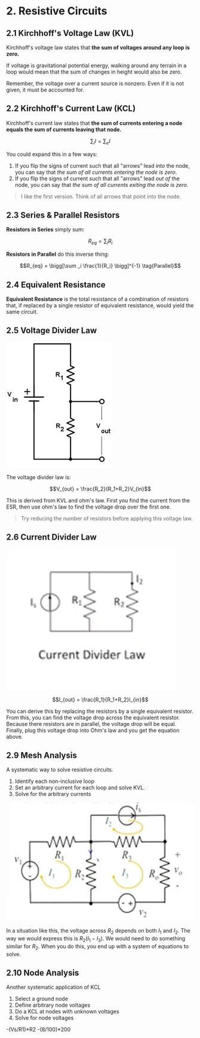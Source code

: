 # 2. Resistive Circuits


## 2.1 Kirchhoff's Voltage Law (KVL)

Kirchhoff's voltage law states that **the sum of voltages around any loop is zero.**

If voltage is gravitational potential energy, walking around any terrain in a loop would mean that the sum of changes in height would also be zero.

Remember, the voltage over a current source is nonzero. Even if it is not given, it must be accounted for.

## 2.2 Kirchhoff's Current Law (KCL)

Kirchhoff's current law states that **the sum of currents entering a node equals the sum of currents leaving that node.**

$$\sum _i I = \sum _e I$$

You could expand this in a few ways:
1. If you flip the signs of current such that all "arrows" lead *into* the node, you can say that *the sum of all currents entering the node is zero*.
2. If you flip the signs of current such that all "arrows" lead *out of* the node, you can say that *the sum of all currents exiting the node is zero.*

> I like the first version. Think of all arrows that point into the node.

## 2.3 Series & Parallel Resistors

**Resistors in Series** simply sum:

$$R_{eq} = \sum_i R_i \tag{Series}$$

**Resistors in Parallel** do this inverse thing:

$$R_{eq} = \bigg[\sum _i \frac{1}{R_i}   \bigg]^{-1} \tag{Parallel}$$

## 2.4 Equivalent Resistance

**Equivalent Resistance** is the total resistance of a combination of resistors that, if replaced by a single resistor of equivalent resistance, would yield the same circuit.

## 2.5 Voltage Divider Law
![](../../media/Pasted%20image%2020250110133635.webp)

The voltage divider law is:

$$V_{out} = \frac{R_2}{R_1+R_2}V_{in}$$

This is derived from KVL and ohm's law. First you find the current from the ESR, then use ohm's law to find the voltage drop over the first one. 

> Try reducing the number of resistors before applying this voltage law.

## 2.6 Current Divider Law

![|268](../../media/Pasted%20image%2020250110133358.webp)

$$I_{out} = \frac{R_1}{R_1+R_2}I_{in}$$

You can derive this by replacing the resistors by a single equivalent resistor. From this, you can find the voltage drop across the equivalent resistor. Because there resistors are in parallel, the voltage drop will be equal. Finally, plug this voltage drop into Ohm's law and you get the equation above.

## 2.9 Mesh Analysis

A systematic way to solve resistive circuits.

1. Identify each non-inclusive loop
2. Set an arbitrary current for each loop and solve KVL.
3. Solve for the arbitrary currents

![|453](../../media/Pasted%20image%2020250110135538.webp)

In a situation like this, the voltage across $R_2$ depends on both $I_1$ and $I_2$. The way we would express this is $R_2(I_1 - I_3)$. We would need to do something similar for $R_2$. When you do this, you end up with a system of equations to solve.

## 2.10 Node Analysis

Another systematic application of KCL

1. Select a ground node
2. Define arbitrary node voltages
3. Do a KCL at nodes with unknown voltages
4. Solve for node voltages



-(Vs/R1)\*R2
-(8/100)\*200